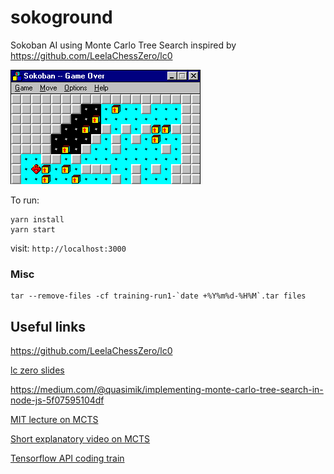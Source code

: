 # sokoground

Sokoban AI using Monte Carlo Tree Search inspired by https://github.com/LeelaChessZero/lc0

![Classic Sokoban](https://github.com/eguneys/sokoground/blob/master/assets/soko.gif)

To run:

    yarn install
    yarn start

visit: `http://localhost:3000`

### Misc

    tar --remove-files -cf training-run1-`date +%Y%m%d-%H%M`.tar files

## Useful links

https://github.com/LeelaChessZero/lc0

[lc zero slides](https://slides.com/crem/lc0#/logo)

https://medium.com/@quasimik/implementing-monte-carlo-tree-search-in-node-js-5f07595104df

[MIT lecture on MCTS](https://www.youtube.com/watch?v=xmImNoDc9Z4)

[Short explanatory video on MCTS](https://www.youtube.com/watch?v=NjeYgIbPMmg)

[Tensorflow API coding train](https://www.youtube.com/watch?v=F4WWukTWoXY&list=PLRqwX-V7Uu6YIeVA3dNxbR9PYj4wV31oQ)

